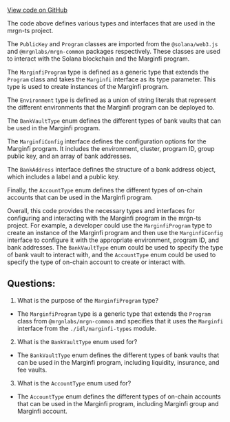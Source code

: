 [View code on GitHub](https://github.com/mrgnlabs/mrgn-ts/packages/marginfi-client-v2/src/types.ts)

The code above defines various types and interfaces that are used in the mrgn-ts project. 

The `PublicKey` and `Program` classes are imported from the `@solana/web3.js` and `@mrgnlabs/mrgn-common` packages respectively. These classes are used to interact with the Solana blockchain and the Marginfi program. 

The `MarginfiProgram` type is defined as a generic type that extends the `Program` class and takes the `Marginfi` interface as its type parameter. This type is used to create instances of the Marginfi program.

The `Environment` type is defined as a union of string literals that represent the different environments that the Marginfi program can be deployed to. 

The `BankVaultType` enum defines the different types of bank vaults that can be used in the Marginfi program. 

The `MarginfiConfig` interface defines the configuration options for the Marginfi program. It includes the environment, cluster, program ID, group public key, and an array of bank addresses. 

The `BankAddress` interface defines the structure of a bank address object, which includes a label and a public key. 

Finally, the `AccountType` enum defines the different types of on-chain accounts that can be used in the Marginfi program. 

Overall, this code provides the necessary types and interfaces for configuring and interacting with the Marginfi program in the mrgn-ts project. For example, a developer could use the `MarginfiProgram` type to create an instance of the Marginfi program and then use the `MarginfiConfig` interface to configure it with the appropriate environment, program ID, and bank addresses. The `BankVaultType` enum could be used to specify the type of bank vault to interact with, and the `AccountType` enum could be used to specify the type of on-chain account to create or interact with.
## Questions: 
 1. What is the purpose of the `MarginfiProgram` type?
- The `MarginfiProgram` type is a generic type that extends the `Program` class from `@mrgnlabs/mrgn-common` and specifies that it uses the `Marginfi` interface from the `./idl/marginfi-types` module.

2. What is the `BankVaultType` enum used for?
- The `BankVaultType` enum defines the different types of bank vaults that can be used in the Marginfi program, including liquidity, insurance, and fee vaults.

3. What is the `AccountType` enum used for?
- The `AccountType` enum defines the different types of on-chain accounts that can be used in the Marginfi program, including Marginfi group and Marginfi account.